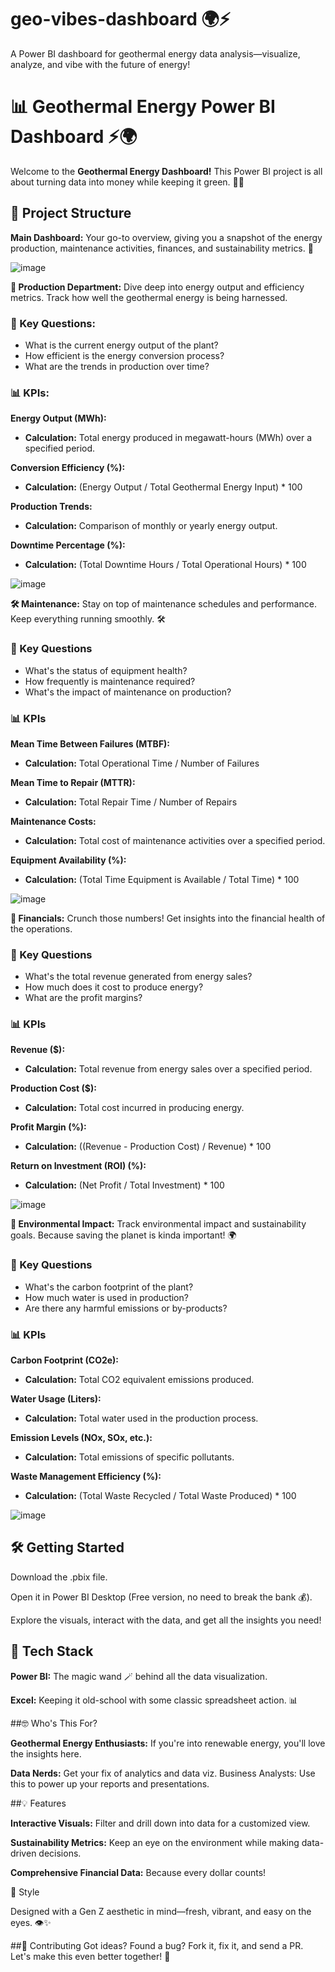 # geo-vibes-dashboard 🌍⚡
A Power BI dashboard for geothermal energy data analysis—visualize, analyze, and vibe with the future of energy!


# 📊 Geothermal Energy Power BI Dashboard ⚡️🌍


Welcome to the **Geothermal Energy Dashboard!** This Power BI project is all about turning data into money while keeping it green. 💸🌱

## 📂 Project Structure

**Main Dashboard:** Your go-to overview, giving you a snapshot of the energy production, maintenance activities, finances, and sustainability metrics. 🌟

![image](https://github.com/user-attachments/assets/748f6c2d-5aca-461e-8cfd-9fde4c540dde)





**🔋 Production Department:** Dive deep into energy output and efficiency metrics. Track how well the geothermal energy is being harnessed. 

### 🧠 Key Questions:

- What is the current energy output of the plant?
- How efficient is the energy conversion process?
- What are the trends in production over time?

### 📊 KPIs:

**Energy Output (MWh):**

- **Calculation:** Total energy produced in megawatt-hours (MWh) over a specified period.

**Conversion Efficiency (%):**

- **Calculation:** (Energy Output / Total Geothermal Energy Input) * 100

**Production Trends:**

- **Calculation:** Comparison of monthly or yearly energy output.

**Downtime Percentage (%):**

- **Calculation:** (Total Downtime Hours / Total Operational Hours) * 100

![image](https://github.com/user-attachments/assets/a5715c65-6f92-4566-81ae-e33ba5de749e)



**🛠️ Maintenance:** Stay on top of maintenance schedules and performance. Keep everything running smoothly. 🛠

### 🧠 Key Questions

- What's the status of equipment health?
- How frequently is maintenance required?
- What's the impact of maintenance on production?

### 📊 KPIs

**Mean Time Between Failures (MTBF):**

- **Calculation:** Total Operational Time / Number of Failures

**Mean Time to Repair (MTTR):**

- **Calculation:** Total Repair Time / Number of Repairs
  
**Maintenance Costs:**

- **Calculation:** Total cost of maintenance activities over a specified period.
  
**Equipment Availability (%):**

- **Calculation:** (Total Time Equipment is Available / Total Time) * 100

![image](https://github.com/user-attachments/assets/f604fb9f-4cda-46ee-925e-12b4051375d3)



**💸 Financials:** Crunch those numbers! Get insights into the financial health of the operations. 

### 🧠 Key Questions

- What's the total revenue generated from energy sales?
- How much does it cost to produce energy?
- What are the profit margins?

### 📊 KPIs
**Revenue ($):**

- **Calculation:** Total revenue from energy sales over a specified period.
  
**Production Cost ($):**

- **Calculation:** Total cost incurred in producing energy.
  
**Profit Margin (%):**

- **Calculation:** ((Revenue - Production Cost) / Revenue) * 100
  
**Return on Investment (ROI) (%):**

- **Calculation:** (Net Profit / Total Investment) * 100

![image](https://github.com/user-attachments/assets/b583149a-0f0c-4bb2-83bb-6f881dd604ef)



**🌱 Environmental Impact:** Track environmental impact and sustainability goals. Because saving the planet is kinda important! 🌍

### 🧠 Key Questions

- What's the carbon footprint of the plant?
- How much water is used in production?
- Are there any harmful emissions or by-products?

### 📊 KPIs
**Carbon Footprint (CO2e):**

- **Calculation:** Total CO2 equivalent emissions produced.

**Water Usage (Liters):**

- **Calculation:** Total water used in the production process.

**Emission Levels (NOx, SOx, etc.):**

- **Calculation:** Total emissions of specific pollutants.

**Waste Management Efficiency (%):**

- **Calculation:** (Total Waste Recycled / Total Waste Produced) * 100

![image](https://github.com/user-attachments/assets/3ff65c73-e200-4c34-a19e-ab191f8c36c1)



## 🛠️ Getting Started

Download the .pbix file.

Open it in Power BI Desktop (Free version, no need to break the bank 💰).

Explore the visuals, interact with the data, and get all the insights you need!

## 🚀 Tech Stack
**Power BI:** The magic wand 🪄 behind all the data visualization.

**Excel:** Keeping it old-school with some classic spreadsheet action. 📊

##🤓 Who's This For?

**Geothermal Energy Enthusiasts:** If you're into renewable energy, you'll love the insights here.

**Data Nerds:** Get your fix of analytics and data viz.
Business Analysts: Use this to power up your reports and presentations.

##💡 Features

**Interactive Visuals:** Filter and drill down into data for a customized view.

**Sustainability Metrics:** Keep an eye on the environment while making data-driven decisions.

**Comprehensive Financial Data:** Because every dollar counts!

🎨 Style

Designed with a Gen Z aesthetic in mind—fresh, vibrant, and easy on the eyes. 👁️✨

##🤝 Contributing
Got ideas? Found a bug? Fork it, fix it, and send a PR. Let's make this even better together! 💪
